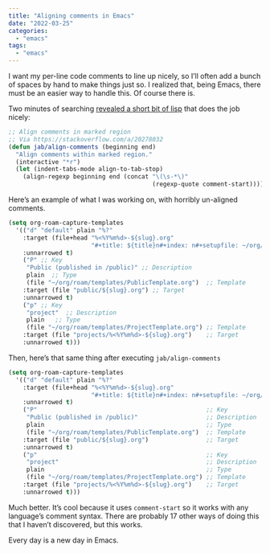 ```yaml
---
title: "Aligning comments in Emacs"
date: "2022-03-25"
categories: 
  - "emacs"
tags: 
  - "emacs"
---
```


I want my per-line code comments to line up nicely, so I’ll often add a bunch of spaces by hand to make things just so. I realized that, being Emacs, there must be an easier way to handle this. Of course there is.

Two minutes of searching [revealed a short bit of lisp](https://stackoverflow.com/a/20278032) that does the job nicely:

```lisp
;; Align comments in marked region
;; Via https://stackoverflow.com/a/20278032
(defun jab/align-comments (beginning end)
  "Align comments within marked region."
  (interactive "*r")
  (let (indent-tabs-mode align-to-tab-stop)
    (align-regexp beginning end (concat "\(\s-*\)"
                                        (regexp-quote comment-start)))))
```

Here’s an example of what I was working on, with horribly un-aligned comments.

```lisp
(setq org-roam-capture-templates
  '(("d" "default" plain "%?"
    :target (file+head "%<%Y%m%d>-${slug}.org"
                       "#+title: ${title}n#+index: n#+setupfile: ~/org/_SETUP/EXPORTn#+setupfile: ~/org/_SETUP/org-roam-publish-fancy.setup")
    :unnarrowed t)
    ("P" ;; Key
     "Public (published in /public)" ;; Description
     plain  ;; Type
     (file "~/org/roam/templates/PublicTemplate.org")  ;; Template
    :target (file "public/${slug}.org") ;; Target
    :unnarrowed t)
    ("p" ;; Key
     "project"  ;; Description
     plain   ;; Type
     (file "~/org/roam/templates/ProjectTemplate.org") ;; Template
    :target (file "projects/%<%Y%m%d>-${slug}.org")    ;; Target
    :unnarrowed t)))
```

Then, here’s that same thing after executing `jab/align-comments`

```lisp
(setq org-roam-capture-templates
  '(("d" "default" plain "%?"
    :target (file+head "%<%Y%m%d>-${slug}.org"
                       "#+title: ${title}n#+index: n#+setupfile: ~/org/_SETUP/EXPORTn#+setupfile: ~/org/_SETUP/org-roam-publish-fancy.setup")
    :unnarrowed t)
    ("P"                                               ;; Key
     "Public (published in /public)"                   ;; Description
     plain                                             ;; Type
     (file "~/org/roam/templates/PublicTemplate.org")  ;; Template
    :target (file "public/${slug}.org")                ;; Target
    :unnarrowed t)
    ("p"                                               ;; Key
     "project"                                         ;; Description
     plain                                             ;; Type
     (file "~/org/roam/templates/ProjectTemplate.org") ;; Template
    :target (file "projects/%<%Y%m%d>-${slug}.org")    ;; Target
    :unnarrowed t)))
```

Much better. It’s cool because it uses `comment-start` so it works with any language’s comment syntax. There are probably 17 other ways of doing this that I haven’t discovered, but this works.

Every day is a new day in Emacs.
